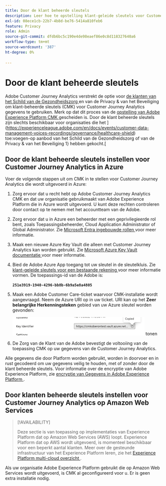 ```yaml
---
title: Door de klant beheerde sleutels
description: Leer hoe te opstelling klant-geleide sleutels voor Customer Journey Analytics.
exl-id: 08ece1cb-22b7-4b8d-be76-5414a810feb6
feature: Privacy
role: Admin
source-git-commit: dfdb6bc5c190e4de98eaef86e0c8d118327640a6
workflow-type: tm+mt
source-wordcount: '387'
ht-degree: 0%

---
```


# Door de klant beheerde sleutels

Adobe Customer Journey Analytics verstrekt de optie voor [ de klanten van het Schild van de Gezondheidszorg ](https://www.adobe.com/trust/compliance/hipaa-ready.html) en van de Privacy &amp; van het Beveiliging om klant-beheerde sleutels (CMK) voor Customer Journey Analytics gegevens te gebruiken. Merk op dat dit proces van de [ opstelling van Adobe Experience Platform CMK ](https://experienceleague.adobe.com/en/docs/experience-platform/landing/governance-privacy-security/customer-managed-keys/overview) gescheiden is. Door de klant beheerde sleutels zijn slechts beschikbaar voor organisaties die het ](https://experienceleague.adobe.com/en/docs/events/customer-data-management-voices-recordings/governance/healthcare-shield) toe:voegen-op aanbod van het Schild van de Gezondheidszorg of van de Privacy &amp; van het Beveiliging 1} hebben gekocht.[

## Door de klant beheerde sleutels instellen voor Customer Journey Analytics in Azure

Voer de volgende stappen uit om CMK in te stellen voor Customer Journey Analytics die wordt uitgevoerd in Azure:

1. Zorg ervoor dat u recht hebt op Adobe Customer Journey Analytics CMK en dat uw organisatie gebruikmaakt van Adobe Experience Platform die in Azure wordt uitgevoerd. U kunt deze rechten controleren door contact op te nemen met het accountteam van de Adobe.
1. Zorg ervoor dat u in Azure een beheerder met een geprivilegieerde rol bent, zoals Toepassingsbeheerder, Cloud Application Administrator of Global Administrator. Zie [ Microsoft Entra ingebouwde rollen ](https://learn.microsoft.com/en-us/entra/identity/role-based-access-control/permissions-reference) voor meer informatie.
1. Maak een nieuwe Azure Key Vault die alleen met Customer Journey Analytics kan worden gebruikt. Zie [ Microsoft Azure Key Vault documentatie ](https://learn.microsoft.com/en-us/azure/key-vault/general/) voor meer informatie.
1. Bied de Adobe Azure App toegang tot uw sleutel in de sleutelkluis. Zie [ klant-geleide sleutels voor een bestaande rekening ](https://learn.microsoft.com/en-us/azure/storage/common/customer-managed-keys-configure-cross-tenant-existing-account?toc=%2Fazure%2Fstorage%2Fblobs%2Ftoc.json&amp;tabs=powershell-preview%2Cazure-portal#the-customer-grants-the-service-providers-app-access-to-the-key-in-the-key-vault) voor meer informatie vormen. De toepassings-id van de Adobe is:

   **`251e3919-1940-4296-bb8b-6b9a5e8a4805`**

1. Maak een Adobe Customer Care-ticket waarvoor CMK-installatie wordt aangevraagd. Neem de Azure URI op in uw ticket. URI kan op het **Zeer belangrijke Herkenningsteken** gebied van uw Azure sleutel worden gevonden:

   ![ Zeer belangrijke gebieden die van het Herkenningsteken URI voor https://cmkoberontest.vault.azure.net ](assets/key-identifier.png) tonen

1. De Zorg van de Klant van de Adobe bevestigt de voltooiing van de toepassing CMK op uw gegevens van de Customer Journey Analytics.

Alle gegevens die door Platform worden gebruikt, worden in doorvoer en in rust gecodeerd om uw gegevens veilig te houden, met of zonder door de klant beheerde sleutels. Voor informatie over de encryptie van Adobe Experience Platform, zie [ encryptie van Gegevens in Adobe Experience Platform ](https://experienceleague.adobe.com/en/docs/experience-platform/landing/governance-privacy-security/encryption).

## Door klanten beheerde sleutels instellen voor Customer Journey Analytics op Amazon Web Services

>[!AVAILABILITY]
>
>Deze sectie is van toepassing op implementaties van Experience Platform dat op Amazon Web Services (AWS) loopt. Experience Platform dat op AWS wordt uitgevoerd, is momenteel beschikbaar voor een beperkt aantal klanten. Meer over de gesteunde infrastructuur van het Experience Platform leren, zie het [ Experience Platform multi-cloud overzicht ](https://experienceleague.adobe.com/en/docs/experience-platform/landing/multi-cloud).

Als uw organisatie Adobe Experience Platform gebruikt die op Amazon Web Services wordt uitgevoerd, is CMK al geconfigureerd voor u. Er is geen extra installatie nodig.
